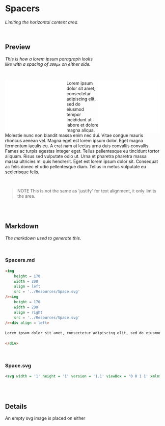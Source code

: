 
# Spacers

*Limiting the horizontal content area.*

<br>

## Preview

*This is how a lorem ipsum paragraph looks*  
*like with a spacing of `200px` on either side.*

<br>

<img
	height = 170
    width = 200
    align = left
    src = '../Resources/Space.svg'
/><img
	height = 170
	width = 200
    align = right
    src = '../Resources/Space.svg'
/><div align = left>

Lorem ipsum dolor sit amet, consectetur adipiscing elit, sed do eiusmod tempor incididunt ut labore et dolore magna aliqua. Molestie nunc non blandit massa enim nec dui. Vitae congue mauris rhoncus aenean vel. Magna eget est lorem ipsum dolor. Eget magna fermentum iaculis eu. A erat nam at lectus urna duis convallis convallis. Fames ac turpis egestas integer eget. Tellus pellentesque eu tincidunt tortor aliquam. Risus sed vulputate odio ut. Urna et pharetra pharetra massa massa ultricies mi quis hendrerit. Eget est lorem ipsum dolor sit. Consequat ac felis donec et odio pellentesque diam. Tellus in metus vulputate eu scelerisque felis.

</div>

<br>

> NOTE This is not the same as 'justify' for text alignment, it only limits the area.

<br>
<br>

## Markdown

*The markdown used to generate this.*

<br>

### Spacers.md

```Markdown
<img
	height = 170
    width = 200
    align = left
    src = '../Resources/Space.svg'
/><img
	height = 170
	width = 200
    align = right
    src = '../Resources/Space.svg'
/><div align = left>

Lorem ipsum dolor sit amet, consectetur adipiscing elit, sed do eiusmod tempor incididunt ut labore et dolore magna aliqua. Molestie nunc non blandit massa enim nec dui. Vitae congue mauris rhoncus aenean vel. Magna eget est lorem ipsum dolor. Eget magna fermentum iaculis eu. A erat nam at lectus urna duis convallis convallis. Fames ac turpis egestas integer eget. Tellus pellentesque eu tincidunt tortor aliquam. Risus sed vulputate odio ut. Urna et pharetra pharetra massa massa ultricies mi quis hendrerit. Eget est lorem ipsum dolor sit. Consequat ac felis donec et odio pellentesque diam. Tellus in metus vulputate eu scelerisque felis.

</div>
```

<br>

### Space.svg

```svg
<svg width = '1' height = '1' version = '1.1' viewBox = '0 0 1 1' xmlns = 'http://www.w3.org/2000/svg'></svg>
```

<br>
<br>

## Details

An empty svg image is placed on either 

<br>

<!----------------------------------------------------------------------------->
